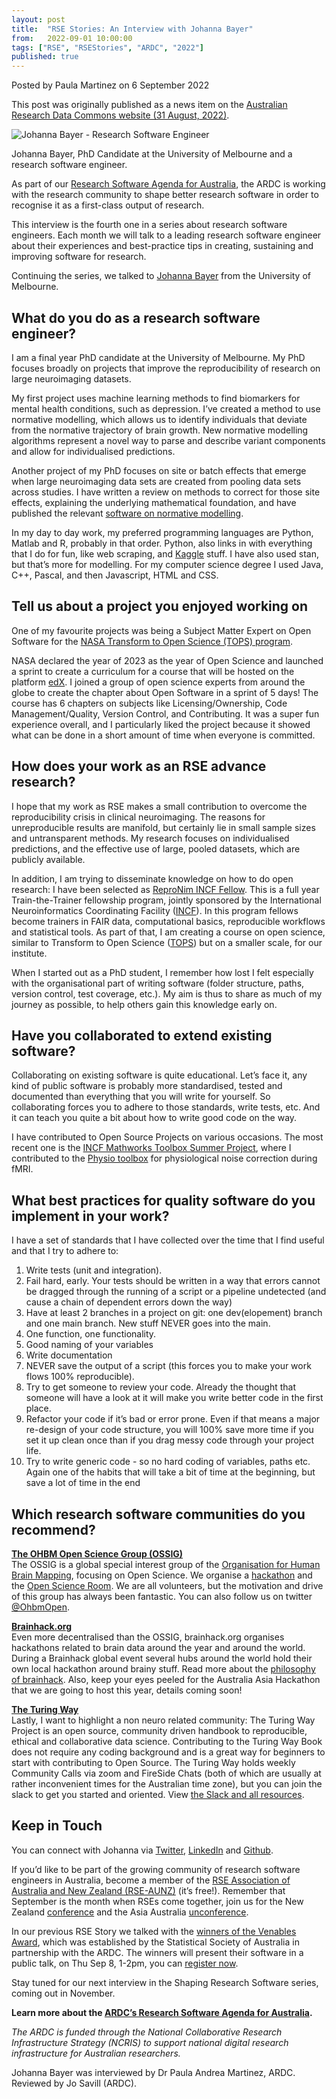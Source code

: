 ```yaml
---
layout: post
title:  "RSE Stories: An Interview with Johanna Bayer"
from:   2022-09-01 10:00:00
tags: ["RSE", "RSEStories", "ARDC", "2022"]
published: true                     
---
```


Posted by Paula Martinez on 6 September 2022

This post was originally published as a news item on the [Australian Research Data Commons website (31 August, 2022)](https://ardc.edu.au/news/shaping-research-software-an-interview-with-johanna-bayer/).

![Johanna Bayer - Research Software Engineer]("/assets/2022-08-24_JBayer.jpg")

Johanna Bayer, PhD Candidate at the University of Melbourne and a research software engineer.

As part of our [Research Software Agenda for Australia](https://ardc.edu.au/collaborations/strategic-activities/a-research-software-agenda-for-australia/), the ARDC is working with the research community to shape better research software in order to recognise it as a first-class output of research.

This interview is the fourth one in a series about research software engineers. Each month we will talk to a leading research software engineer about their experiences and best-practice tips in creating, sustaining and improving software for research.

Continuing the series, we talked to [Johanna Bayer](https://findanexpert.unimelb.edu.au/profile/830223-johanna-bayer) from the University of Melbourne.

What do you do as a research software engineer?
-----------------------------------------------

I am a final year PhD candidate at the University of Melbourne. My PhD focuses broadly on projects that improve the reproducibility of research on large neuroimaging datasets.

My first project uses machine learning methods to find biomarkers for mental health conditions, such as depression. I’ve created a method to use normative modelling, which allows us to identify individuals that deviate from the normative trajectory of brain growth. New normative modelling algorithms represent a novel way to parse and describe variant components and allow for individualised predictions.

Another project of my PhD focuses on site or batch effects that emerge when large neuroimaging data sets are created from pooling data sets across studies. I have written a review on methods to correct for those site effects, explaining the underlying mathematical foundation, and have published the relevant [software on normative modelling](https://github.com/likeajumprope/Bayesian_normative_models).

In my day to day work, my preferred programming languages are Python, Matlab and R, probably in that order. Python, also links in with everything that I do for fun, like web scraping, and [Kaggle](https://www.kaggle.com/) stuff. I have also used stan, but that’s more for modelling. For my computer science degree I used Java, C++, Pascal, and then Javascript, HTML and CSS.

Tell us about a project you enjoyed working on
----------------------------------------------

One of my favourite projects was being a Subject Matter Expert on Open Software for the [NASA Transform to Open Science (TOPS) program](https://science.nasa.gov/open-science/transform-to-open-science).

NASA declared the year of 2023 as the year of Open Science and launched a sprint to create a curriculum for a course that will be hosted on the platform [edX](https://www.edx.org/). I joined a group of open science experts from around the globe to create the chapter about Open Software in a sprint of 5 days! The course has 6 chapters on subjects like Licensing/Ownership, Code Management/Quality, Version Control, and Contributing. It was a super fun experience overall, and I particularly liked the project because it showed what can be done in a short amount of time when everyone is committed.

How does your work as an RSE advance research?
----------------------------------------------

I hope that my work as RSE makes a small contribution to overcome the reproducibility crisis in clinical neuroimaging. The reasons for unreproducible results are manifold, but certainly lie in small sample sizes and untransparent methods. My research focuses on individualised predictions, and the effective use of large, pooled datasets, which are publicly available.

In addition, I am trying to disseminate knowledge on how to do open research: I have been selected as [ReproNim INCF Fellow](https://www.repronim.org/fellowship.html). This is a full year Train-the-Trainer fellowship program, jointly sponsored by the International Neuroinformatics Coordinating Facility ([INCF](https://youtu.be/teFJ_W6nVUY)). In this program fellows become trainers in FAIR data, computational basics, reproducible workflows and statistical tools. As part of that, I am creating a course on open science, similar to Transform to Open Science ([TOPS](https://science.nasa.gov/open-science/transform-to-open-science)) but on a smaller scale, for our institute.

When I started out as a PhD student, I remember how lost I felt especially with the organisational part of writing software (folder structure, paths, version control, test coverage, etc.). My aim is thus to share as much of my journey as possible, to help others gain this knowledge early on.

Have you collaborated to extend existing software?
--------------------------------------------------

Collaborating on existing software is quite educational. Let’s face it, any kind of public software is probably more standardised, tested and documented than everything that you will write for yourself. So collaborating forces you to adhere to those standards, write tests, etc. And it can teach you quite a bit about how to write good code on the way.

I have contributed to Open Source Projects on various occasions. The most recent one is the [INCF Mathworks Toolbox Summer Project](https://www.incf.org/blog/summer-project-collaboration-between-incf-and-mathworks), where I contributed to the [Physio toolbox](https://www.tnu.ethz.ch/en/software/tapas/documentations/physio-toolbox) for physiological noise correction during fMRI.

What best practices for quality software do you implement in your work?
-----------------------------------------------------------------------

I have a set of standards that I have collected over the time that I find useful and that I try to adhere to:

1.  Write tests (unit and integration).
2.  Fail hard, early. Your tests should be written in a way that errors cannot be dragged through the running of a script or a pipeline undetected (and cause a chain of dependent errors down the way)
3.  Have at least 2 branches in a project on git: one dev(elopement) branch and one main branch. New stuff NEVER goes into the main.
4.  One function, one functionality.
5.  Good naming of your variables
6.  Write documentation
7.  NEVER save the output of a script (this forces you to make your work flows 100% reproducible).
8.  Try to get someone to review your code. Already the thought that someone will have a look at it will make you write better code in the first place.
9.  Refactor your code if it’s bad or error prone. Even if that means a major re-design of your code structure, you will 100% save more time if you set it up clean once than if you drag messy code through your project life.
10.  Try to write generic code - so no hard coding of variables, paths etc. Again one of the habits that will take a bit of time at the beginning, but save a lot of time in the end

Which research software communities do you recommend?
-----------------------------------------------------

[**The OHBM Open Science Group (OSSIG)**](https://ossig.netlify.app/)  
The OSSIG is a global special interest group of the [Organisation for Human Brain Mapping](https://www.humanbrainmapping.org/i4a/pages/index.cfm?pageid=1), focusing on Open Science. We organise a [hackathon](https://ohbm.github.io/hackathon2022/) and the [Open Science Room](https://ohbm.github.io/osr2022/). We are all volunteers, but the motivation and drive of this group has always been fantastic. You can also follow us on twitter [@OhbmOpen](http://twitter.com/OHBMOPEN).

[**Brainhack.org**](https://brainhack.org/)  
Even more decentralised than the OSSIG, brainhack.org organises hackathons related to brain data around the year and around the world. During a Brainhack global event several hubs around the world hold their own local hackathon around brainy stuff. Read more about the [philosophy of brainhack](https://pubmed.ncbi.nlm.nih.gov/33932337/). Also, keep your eyes peeled for the Australia Asia Hackathon that we are going to host this year, details coming soon!

[**The Turing Way**](https://the-turing-way.netlify.app/welcome)  
Lastly, I want to highlight a non neuro related community: The Turing Way Project is an open source, community driven handbook to reproducible, ethical and collaborative data science. Contributing to the Turing Way Book does not require any coding background and is a great way for beginners to start with contributing to Open Source. The Turing Way holds weekly Community Calls via zoom and FireSide Chats (both of which are usually at rather inconvenient times for the Australian time zone), but you can join the slack to get you started and oriented. View [the Slack and all resources](https://hackmd.io/@turingway/demo-intro).

Keep in Touch
-------------

You can connect with Johanna via [Twitter](https://twitter.com/likeajumprope?lang=en), [LinkedIn](https://www.linkedin.com/in/johanna-bayer) and [Github](https://github.com/likeajumprope).

If you’d like to be part of the growing community of research software engineers in Australia, become a member of the [RSE Association of Australia and New Zealand (RSE-AUNZ)](https://rse-aunz.github.io/) (it’s free!). Remember that September is the month when RSEs come together, join us for the New Zealand [conference](https://www.rseconference.nz/) and the Asia Australia [unconference](https://rse-aunz.github.io/2022-Asia-Australia-unconference/).

In our previous RSE Story we talked with the [winners of the Venables Award](https://ardc.edu.au/news/shaping-research-software-interview-with-lydia-lucchesi-and-sam-nelson/), which was established by the Statistical Society of Australia in partnership with the ARDC. The winners will present their software in a public talk, on Thu Sep 8, 1-2pm, you can [register now](https://www.eventbrite.com.au/e/ssa-venables-award-winners-2022-seminar-tickets-407730612237).

Stay tuned for our next interview in the Shaping Research Software series, coming out in November.

**Learn more about the [ARDC’s Research Software Agenda for Australia](https://ardc.edu.au/collaborations/strategic-activities/a-research-software-agenda-for-australia/).**

_The ARDC is funded through the National Collaborative Research Infrastructure Strategy (NCRIS) to support national digital research infrastructure for Australian researchers._

Johanna Bayer was interviewed by Dr Paula Andrea Martinez, ARDC. Reviewed by Jo Savill (ARDC).

